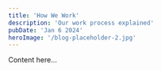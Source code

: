 ```yaml
---
title: 'How We Work'
description: 'Our work process explained'
pubDate: 'Jan 6 2024'
heroImage: '/blog-placeholder-2.jpg'
---
```


Content here...
